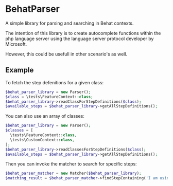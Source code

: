 # BehatParser

A simple library for parsing and searching in Behat contexts.

The intention of this library is to create autocomplete functions within the php language server using the language server protocol developer by Microsoft.

However, this could be usefull in other scenario's as well.

## Example

To fetch the step defenitions for a given class:

```php
$behat_parser_library = new Parser();
$class = \tests\FeatureContext::class;
$behat_parser_library->readClassForStepDefinitions($class);
$available_steps = $behat_parser_library->getAllStepDefinitions();
```

You can also use an array of classes:

```php
$behat_parser_library = new Parser();
$classes = [
  \tests\FeatureContext::class,
  \tests\CustomContext::class,
];
$behat_parser_library->readClassesForStepDefinitions($class);
$available_steps = $behat_parser_library->getAllStepDefinitions();
```

Then you can invoke the matcher to search for specific steps:

```php
$behat_parser_matcher = new Matcher($behat_parser_library);
$matching_result = $behat_parser_matcher->findStepContaining('I am using');
```
